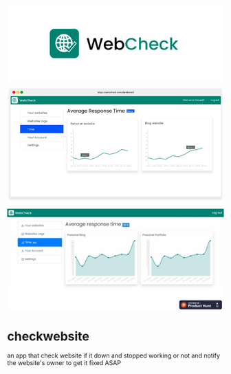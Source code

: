 <p align="center">
  <img src="https://github.com/mouadTaoussi/checkwebsite/blob/master/BackgroundLogoLight.jpg"/>
</p>
<p align="center">
  <img src="https://github.com/mouadTaoussi/checkwebsite/blob/master/wc-front-end/src/assets/DashboardPreview.svg"/>
</p>
<p align="center">
  <img src="https://github.com/mouadTaoussi/checkwebsite/blob/master/wc-front-end/src/assets/previewapp2.jpeg"/>
</p>

# checkwebsite
an app that check website if it down and stopped working or not and notify the website's owner to get it fixed ASAP